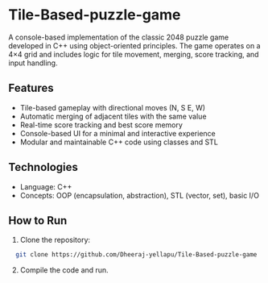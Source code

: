 # Tile-Based-puzzle-game

A console-based implementation of the classic 2048 puzzle game developed in C++ using object-oriented principles. The game operates on a 4×4 grid and includes logic for tile movement, merging, score tracking, and input handling.

## Features
- Tile-based gameplay with directional moves (N, S E, W)
- Automatic merging of adjacent tiles with the same value
- Real-time score tracking and best score memory
- Console-based UI for a minimal and interactive experience
- Modular and maintainable C++ code using classes and STL

## Technologies
- Language: C++
- Concepts: OOP (encapsulation, abstraction), STL (vector, set), basic I/O

## How to Run
1. Clone the repository:

```bash
  git clone https://github.com/Dheeraj-yellapu/Tile-Based-puzzle-game
```
2. Compile the code and run.
